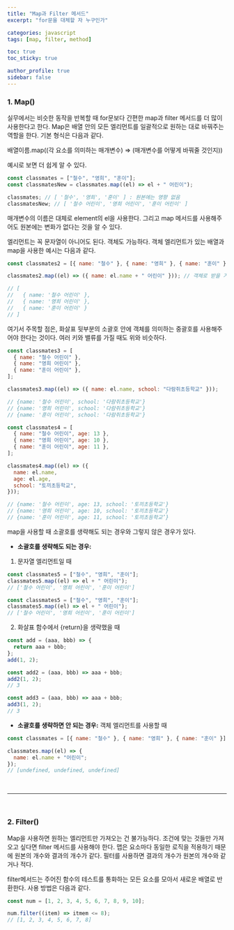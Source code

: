 ```yaml
---
title: "Map과 Filter 메서드"
excerpt: "for문을 대체할 자 누구인가"

categories: javascript
tags: [map, filter, method]

toc: true
toc_sticky: true

author_profile: true
sidebar: false
---
```


### 1. Map()

실무에서는 비슷한 동작을 반복할 때 for문보다 간편한 map과 filter 메서드를 더 많이 사용한다고 한다. Map은 배열 안의 모든 엘리먼트를 일괄적으로 원하는 대로 바꿔주는 역할을 한다. 기본 형식은 다음과 같다.

배열이름.map((각 요소를 의미하는 매개변수) => (매개변수를 어떻게 바꿔줄 것인지))

예시로 보면 더 쉽게 알 수 있다.

```javascript
const classmates = ["철수", "영희", "훈이"];
const classmatesNew = classmates.map((el) => el + " 어린이");

classmates; // [ '철수', '영희', '훈이' ] : 원본에는 영향 없음
classmatesNew; // [ '철수 어린이', '영희 어린이', '훈이 어린이' ]
```

매개변수의 이름은 대체로 element의 el을 사용한다. 그리고 map 메서드를 사용해주어도 원본에는 변화가 없다는 것을 알 수 있다.

엘리먼트는 꼭 문자열이 아니어도 된다. 객체도 가능하다. 객체 엘리먼트가 있는 배열과 map을 사용한 예시는 다음과 같다.

```javascript
const classmates2 = [{ name: "철수" }, { name: "영희" }, { name: "훈이" }];

classmates2.map((el) => ({ name: el.name + " 어린이" })); // 객체로 받을 거니까 ()안에 {}

// [
//   { name: '철수 어린이' },
//   { name: '영희 어린이' },
//   { name: '훈이 어린이' }
// ]
```

여기서 주목할 점은, 화살표 뒷부분의 소괄호 안에 객체를 의미하는 중괄호를 사용해주어야 한다는 것이다. 여러 키와 밸류를 가질 때도 위와 비슷하다.

```javascript
const classmates3 = [
  { name: "철수 어린이" },
  { name: "영희 어린이" },
  { name: "훈이 어린이" },
];

classmates3.map((el) => ({ name: el.name, school: "다람쥐초등학교" }));

// {name: '철수 어린이', school: '다람쥐초등학교'}
// {name: '영희 어린이', school: '다람쥐초등학교'}
// {name: '훈이 어린이', school: '다람쥐초등학교'}
```

```javascript
const classmates4 = [
  { name: "철수 어린이", age: 13 },
  { name: "영희 어린이", age: 10 },
  { name: "훈이 어린이", age: 11 },
];

classmates4.map((el) => ({
  name: el.name,
  age: el.age,
  school: "토끼초등학교",
}));

// {name: '철수 어린이', age: 13, school: '토끼초등학교'}
// {name: '영희 어린이', age: 10, school: '토끼초등학교'}
// {name: '훈이 어린이', age: 11, school: '토끼초등학교’}
```

map을 사용할 때 소괄호를 생략해도 되는 경우와 그렇지 않은 경우가 있다.

- **소괄호를 생략해도 되는 경우:**

1. 문자열 엘리먼트일 때

```javascript
const classmates5 = ["철수", "영희", "훈이"];
classmates5.map((el) => el + " 어린이");
// ['철수 어린이', '영희 어린이', '훈이 어린이']
```

```javascript
const classmates5 = ["철수", "영희", "훈이"];
classmates5.map((el) => el + " 어린이");
// ['철수 어린이', '영희 어린이', '훈이 어린이']
```

2. 화살표 함수에서 {return}을 생략했을 때

```javascript
const add = (aaa, bbb) => {
  return aaa + bbb;
};
add(1, 2);

const add2 = (aaa, bbb) => aaa + bbb;
add2(1, 2);
// 3

const add3 = (aaa, bbb) => aaa + bbb;
add3(1, 2);
// 3
```

- **소괄호를 생략하면 안 되는 경우:** 객체 엘리먼트를 사용할 때

```javascript
const classmates = [{ name: "철수" }, { name: "영희" }, { name: "훈이" }];

classmates.map((el) => {
  name: el.name + "어린이";
});
// [undefined, undefined, undefined]
```

<br>

---

<br>

### 2. Filter()

Map을 사용하면 원하는 엘리먼트만 가져오는 건 불가능하다. 조건에 맞는 것들만 가져오고 싶다면 filter 메서드를 사용해야 한다. 맵은 요소마다 동일한 로직을 적용하기 때문에 원본의 개수와 결과의 개수가 같다. 필터를 사용하면 결과의 개수가 원본의 개수와 같거나 적다.

filter메서드는 주어진 함수의 테스트를 통화하는 모든 요소를 모아서 새로운 배열로 반환한다. 사용 방법은 다음과 같다.

```javascript
const num = [1, 2, 3, 4, 5, 6, 7, 8, 9, 10];

num.filter((item) => itmem <= 8);
// [1, 2, 3, 4, 5, 6, 7, 8]
```
